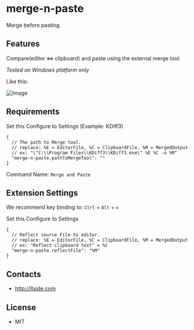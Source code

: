 # merge-n-paste

Merge before pasting.

## Features

Compare(editor <=> clipboard) and paste using the external merge tool.

*Tested on Windows platform only*

Like this:

![Image](https://ltside.com/img/ext-merge-n-paste-exp.gif)



## Requirements

Set this Configure to Settings (Example: KDiff3)
```
{
  // The path to Merge tool. 
  // replace: %E = EditorFile, %C = ClipboardFile, %M = MergedOutput 
  // ex: "\"C:\\Program Files\\KDiff3\\KDiff3.exe\" %E %C -o %M" 
  "merge-n-paste.pathToMergeTool": ""
}
```
Command Name: `Merge and Paste`

## Extension Settings

We recommend key binding to: `Ctrl` + `Alt` + `v`

Set this Configure to Settings
```
{
  // Reflect source File to editor. 
  // replace: %E = EditorFile, %C = ClipboardFile, %M = MergedOutput 
  // ex: "Reflect clipboard text" = %C
  "merge-n-paste.reflectFile": "%M"
}
```

## Contacts
- http://ltside.com

## License

- MIT
